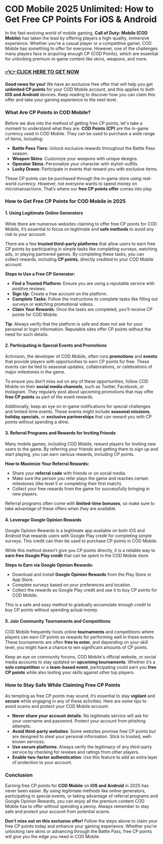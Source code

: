 # COD Mobile 2025 Unlimited: How to Get Free CP Points For iOS & Android

In the fast-evolving world of mobile gaming, **Call of Duty: Mobile (COD Mobile)** has taken the lead by offering players a high-quality, immersive experience. Whether you're a casual player or a competitive gamer, COD Mobile has something to offer for everyone. However, one of the challenges many players face is acquiring enough CP (COD Points), which are essential for unlocking premium in-game content like skins, weapons, and more.

### [✅👉 CLICK HERE TO GET NOW](https://freerewards.xyz/call/of/duty/)

**Good news for you!** We have an exclusive free offer that will help you get **unlimited CP points** for your COD Mobile account, and this applies to both **iOS and Android** devices. Keep reading to discover how you can claim this offer and take your gaming experience to the next level.

### What Are CP Points in COD Mobile?

Before we dive into the method of getting free CP points, let's take a moment to understand what they are. **COD Points (CP)** are the in-game currency used in COD Mobile. They can be used to purchase a wide range of items, including:

- **Battle Pass Tiers**: Unlock exclusive rewards throughout the Battle Pass season.
- **Weapon Skins**: Customize your weapons with unique designs.
- **Operator Skins**: Personalize your character with stylish outfits.
- **Lucky Draws**: Participate in events that reward you with exclusive items.

These CP points can be purchased through the in-game store using real-world currency. However, not everyone wants to spend money on microtransactions. That’s where our **free CP points offer** comes into play.

### How to Get Free CP Points for COD Mobile in 2025

#### 1. **Using Legitimate Online Generators**

While there are numerous websites claiming to offer free CP points for COD Mobile, it’s essential to focus on legitimate and **safe methods** to avoid any risk to your account.

There are a few **trusted third-party platforms** that allow users to earn free CP points by participating in simple tasks like completing surveys, watching ads, or playing partnered games. By completing these tasks, you can collect rewards, including **CP points**, directly credited to your COD Mobile account.

**Steps to Use a Free CP Generator:**
- **Find a Trusted Platform**: Ensure you are using a reputable service with positive reviews.
- **Sign Up**: Create a free account on the platform.
- **Complete Tasks**: Follow the instructions to complete tasks like filling out surveys or watching promotional videos.
- **Claim Your Rewards**: Once the tasks are completed, you’ll receive CP points for COD Mobile.

**Tip**: Always verify that the platform is safe and does not ask for your personal or login information. Reputable sites offer CP points without the need for such details.

#### 2. **Participating in Special Events and Promotions**

Activision, the developer of COD Mobile, often runs **promotions** and **events** that provide players with opportunities to earn CP points for free. These events can be tied to seasonal updates, collaborations, or celebrations of major milestones in the game.

To ensure you don’t miss out on any of these opportunities, follow COD Mobile on their **social media channels**, such as Twitter, Facebook, or Instagram. They regularly post about upcoming promotions that may offer **free CP points** as part of the event rewards.

Additionally, keep an eye on in-game notifications for special challenges and limited-time events. These events might include **seasonal missions**, **holiday specials**, or **exclusive partnerships** that can reward you with CP points without spending a dime.

#### 3. **Referral Programs and Rewards for Inviting Friends**

Many mobile games, including COD Mobile, reward players for inviting new users to the game. By referring your friends and getting them to sign up and start playing, you can earn various rewards, including CP points.

**How to Maximize Your Referral Rewards:**
- Share your **referral code** with friends or on social media.
- Make sure the person you refer plays the game and reaches certain milestones (like level 5 or completing their first match).
- Collect your free rewards from the game for successfully bringing in new players.

Referral programs often come with **limited-time bonuses**, so make sure to take advantage of these offers when they are available.

#### 4. **Leverage Google Opinion Rewards**

Google Opinion Rewards is a legitimate app available on both iOS and Android that rewards users with Google Play credit for completing simple surveys. This credit can then be used to purchase CP points in COD Mobile.

While this method doesn’t give you CP points directly, it is a reliable way to **earn free Google Play credit** that can be spent in the COD Mobile store.

**Steps to Earn via Google Opinion Rewards:**
- Download and install **Google Opinion Rewards** from the Play Store or App Store.
- Complete surveys based on your preferences and location.
- Collect the rewards as Google Play credit and use it to buy CP points for COD Mobile.

This is a safe and easy method to gradually accumulate enough credit to buy CP points without spending actual money.

#### 5. **Join Community Tournaments and Competitions**

COD Mobile frequently hosts online **tournaments** and competitions where players can earn CP points as rewards for performing well in these events. These tournaments are often **free to enter**, and depending on your skill level, you might have a chance to win significant amounts of CP points.

Keep an eye on community forums, COD Mobile's official website, or social media accounts to stay updated on **upcoming tournaments**. Whether it’s a **solo competition** or a **team-based event**, participating could earn you **free CP points** while also testing your skills against other top players.

### How to Stay Safe While Claiming Free CP Points

As tempting as free CP points may sound, it’s essential to stay **vigilant** and **secure** while engaging in any of these activities. Here are some tips to avoid scams and protect your COD Mobile account:

- **Never share your account details**: No legitimate service will ask for your username and password. Protect your account from phishing attempts.
- **Avoid third-party websites**: Some websites promise free CP points but are designed to steal your personal information. Stick to trusted, well-known services.
- **Use secure platforms**: Always verify the legitimacy of any third-party service by checking for reviews and ratings from other players.
- **Enable two-factor authentication**: Use this feature to add an extra layer of protection to your account.

### Conclusion

Earning free CP points for **COD Mobile** on **iOS and Android** in 2025 has never been easier. By using legitimate methods like online generators, participating in special events, or taking advantage of referral programs and Google Opinion Rewards, you can enjoy all the premium content COD Mobile has to offer without spending a penny. Always remember to stay safe and protect your account from potential scams.

**Don’t miss out on this exclusive offer!** Follow the steps above to claim your free CP points today and enhance your gaming experience. Whether you're unlocking rare skins or advancing through the Battle Pass, free CP points will give you the edge you need in COD Mobile.
